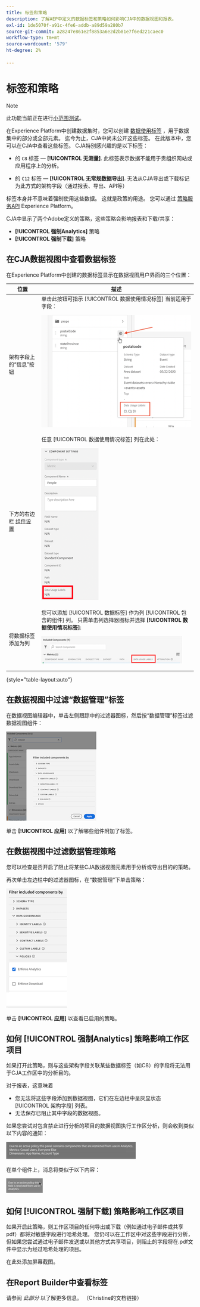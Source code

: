 ```yaml
---
title: 标签和策略
description: 了解AEP中定义的数据标签和策略如何影响CJA中的数据视图和报表。
exl-id: 1de5070f-a91c-4fe6-addb-a89d59a280b7
source-git-commit: a28247e861e2f8853a6e2d2b81e7f6ed221caec0
workflow-type: tm+mt
source-wordcount: '579'
ht-degree: 2%

---
```


# 标签和策略

>[!NOTE]
>
>此功能当前正在进行[小范围测试](/help/release-notes/releases.md)。

在Experience Platform中创建数据集时，您可以创建 [数据使用标签](https://experienceleague.adobe.com/docs/experience-platform/data-governance/labels/reference.html?lang=en) ，用于数据集中的部分或全部元素。 迄今为止，CJA中尚未公开这些标签。 在此版本中，您可以在CJA中查看这些标签。 CJA特别感兴趣的是以下标签：

* 的 `C8` 标签 —  **[!UICONTROL 无测量]**. 此标签表示数据不能用于贵组织网站或应用程序上的分析。

* 的 `C12` 标签 —  **[!UICONTROL 无常规数据导出]**. 无法从CJA导出或下载标记为此方式的架构字段（通过报表、导出、API等）

标签本身并不意味着强制使用这些数据。 这就是政策的用途。 您可以通过 [策略服务API](https://experienceleague.adobe.com/docs/experience-platform/data-governance/api/overview.html?lang=en) Experience Platform。

CJA中显示了两个Adobe定义的策略，这些策略会影响报表和下载/共享：

* **[!UICONTROL 强制Analytics]** 策略
* **[!UICONTROL 强制下载]** 策略

## 在CJA数据视图中查看数据标签

在Experience Platform中创建的数据标签显示在数据视图用户界面的三个位置：

| 位置 | 描述 |
| --- | --- |
| 架构字段上的“信息”按钮 | 单击此按钮可指示 [!UICONTROL 数据使用情况标签] 当前适用于字段：<p>![](assets/data-label-left.png) |
| 下方的右边栏 [组件设置](/help/data-views/component-settings/overview.md) | 任意 [!UICONTROL 数据使用情况标签] 列在此处：<p>![](assets/data-label-right.png) |
| 将数据标签添加为列 | 您可以添加 [!UICONTROL 数据标签] 作为列 [!UICONTROL 包含的组件] 列。 只需单击列选择器图标并选择 **[!UICONTROL 数据使用情况标签]**:<p>![](assets/data-label-column.png) |

{style=&quot;table-layout:auto&quot;}

## 在数据视图中过滤“数据管理”标签

在数据视图编辑器中，单击左侧跟踪中的过滤器图标，然后按“数据管理”标签过滤数据视图组件：

![](assets/filter-labels.png)

单击 **[!UICONTROL 应用]** 以了解哪些组件附加了标签。

## 在数据视图中过滤数据管理策略

您可以检查是否开启了阻止将某些CJA数据视图元素用于分析或导出目的的策略。

再次单击左边栏中的过滤器图标，在“数据管理”下单击策略：

![](assets/filter-policies.png)

单击 **[!UICONTROL 应用]** 以查看已启用的策略。

## 如何 [!UICONTROL 强制Analytics] 策略影响工作区项目

如果打开此策略，则与这些架构字段关联某些数据标签（如C8）的字段将无法用于CJA工作区中的分析目的。

对于报表，这意味着

* 您无法将这些字段添加到数据视图，它们在左边栏中呈灰显状态 [!UICONTROL 架构字段] 列表。
* 无法保存已阻止其中字段的数据视图。

如果您尝试对包含禁止进行分析的项目的数据视图执行工作区分析，则会收到类似以下内容的通知：

![](assets/policy-enforce.png)

在单个组件上，消息将类似于以下内容：

![](assets/policy-enforce2.png)

## 如何 [!UICONTROL 强制下载] 策略影响工作区项目

如果开启此策略，则工作区项目的任何导出或下载（例如通过电子邮件或共享pdf）都将对敏感字段进行哈希处理。 您仍可以在工作区中对这些字段进行分析，但如果您尝试通过电子邮件发送或以其他方式共享项目，则阻止的字段将在.pdf文件中显示为经过哈希处理的项目。

在此处添加屏幕截图。

## 在Report Builder中查看标签

请参阅 _此部分_ 以了解更多信息。 （Christine的文档链接）
